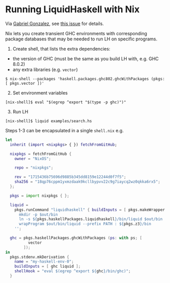 # Running LiquidHaskell with Nix

Via [Gabriel Gonzalez](https://github.com/Gabriel439), 
see [this issue](https://github.com/ucsd-progsys/liquidhaskell/issues/1099) for details.

Nix lets you create transient GHC environments with corresponding 
package databases that may be needed to run LH on specific programs.

1. Create shell, that lists the extra dependencies: 

- the version of GHC (must be the same as you build LH with, e.g. GHC 8.0.2)
- any extra libraries (e.g. `vector`) 


```
$ nix-shell --packages 'haskell.packages.ghc802.ghcWithPackages (pkgs: [ pkgs.vector ])'
```

2. Set environment variables

```
[nix-shell]$ eval "$(egrep ^export "$(type -p ghc)")"
```

3. Run LH

```
[nix-shell]$ liquid examples/search.hs
```

Steps 1-3 can be encapsulated in a single `shell.nix` e.g. 

```nix
let
  inherit (import <nixpkgs> { }) fetchFromGitHub;

  nixpkgs = fetchFromGitHub {
    owner = "NixOS";

    repo = "nixpkgs";

    rev = "1715436b75696d9885b345dd8159e12244d0f7f5";
    sha256 = "18qp76cppm1yxmzdaak9kcllbypvv22c9g7iaycq2wz0qkka6rx5";
  };

  pkgs = import nixpkgs { };

  liquid =
    pkgs.runCommand "liquidhaskell" { buildInputs = [ pkgs.makeWrapper ]; } ''
      mkdir -p $out/bin
      ln -s ${pkgs.haskellPackages.liquidhaskell}/bin/liquid $out/bin
      wrapProgram $out/bin/liquid --prefix PATH : ${pkgs.z3}/bin
    '';

  ghc = pkgs.haskellPackages.ghcWithPackages (ps: with ps; [
          vector
        ]);
in
  pkgs.stdenv.mkDerivation {
    name = "my-haskell-env-0";
    buildInputs = [ ghc liquid ];
    shellHook = "eval $(egrep ^export ${ghc}/bin/ghc)";
  }
```



